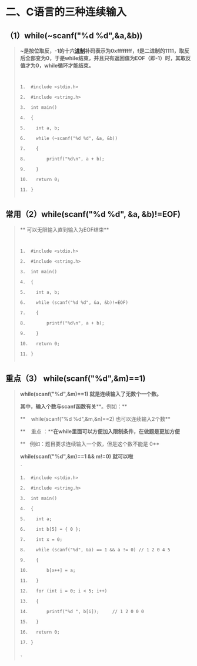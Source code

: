# 二、C语言的三种连续输入

## [](#)（1）while(~scanf("%d %d",&a,&b))

> 
> **~是按位取反，-1的十六[进制](https://so.csdn.net/so/search?q=%E8%BF%9B%E5%88%B6&spm=1001.2101.3001.7020 "进制")补码表示为0xffffffff，f是二进制的1111，取反后全部变为0，于是while结束，并且只有返回值为EOF（即-1）时，其取反值才为0，while循环才能结束。**
> 
> ```
> 
> 
> 1.  #include <stdio.h>
>     
> 2.  #include <string.h>
>     
> 3.  int main()
>     
> 4.  {
>     
> 5.  	int a, b;
>     
> 6.  	while (~scanf("%d %d", &a, &b))
>     
> 7.  	{
>     
> 8.  		printf("%d\n", a + b);
>     
> 9.  	}
>     
> 10. 	return 0;
>     
> 11. }
>     
> 
> ```

## [](#)**常用**（2）while(scanf("%d %d", &a, &b)!=EOF)

> ** 可以无限输入直到输入为EOF结束**
> 
> ```
> 
> 
> 1.  #include <stdio.h>
>     
> 2.  #include <string.h>
>     
> 3.  int main()
>     
> 4.  {
>     
> 5.  	int a, b;
>     
> 6.  	while (scanf("%d %d", &a, &b)!=EOF)
>     
> 7.  	{
>     
> 8.  		printf("%d\n", a + b);
>     
> 9.  	}
>     
> 10. 	return 0;
>     
> 11. }
>     
> 
> ```

## [](#)**重点**（3） while(scanf("%d",&m)==1)

> **while(scanf("%d",&m)==1) 就是连续输入了无数个****一个数****。**
> 
> **其中，输入个数与scanf函数有关****。例如：**
> 
> **    while(scanf("%d %d",&m,&n)==2) 也可以连续输入2个数**
> 
> **    重点 ：****在while里面可以方便加入限制条件，在做题是更加方便**
> 
> **   例如：题目要求连续输入一个数，但是这个数不能是 0**
> 
> **while(scanf("%d",&m)==1 && m!=0)** **就可以啦**
> 
> ```
> `
> 
> 1.  #include <stdio.h>
>     
> 2.  #include <string.h>
>     
> 3.  int main()
>     
> 4.  {
>     
> 5.  	int a;
>     
> 6.  	int b[5] = { 0 };
>     
> 7.  	int x = 0;
>     
> 8.  	while (scanf("%d", &a) == 1 && a != 0) // 1 2 0 4 5
>     
> 9.  	{
>     
> 10. 		b[x++] = a;
>     
> 11. 	}
>     
> 12. 	for (int i = 0; i < 5; i++)
>     
> 13. 	{
>     
> 14. 		printf("%d ", b[i]);     // 1 2 0 0 0
>     
> 15. 	}
>     
> 16. 	return 0;
>     
> 17. }
>     
> 
> `
> ```